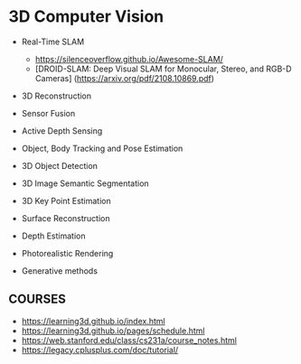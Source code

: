 # 3D Computer Vision

- Real-Time SLAM
  - https://silenceoverflow.github.io/Awesome-SLAM/
  - [DROID-SLAM: Deep Visual SLAM for Monocular, Stereo, and RGB-D Cameras] (https://arxiv.org/pdf/2108.10869.pdf)
  
- 3D Reconstruction
- Sensor Fusion
- Active Depth Sensing
- Object, Body Tracking and Pose Estimation
- 3D Object Detection
- 3D Image Semantic Segmentation
- 3D Key Point Estimation 
- Surface Reconstruction
- Depth Estimation
- Photorealistic Rendering
- Generative methods

## COURSES

- https://learning3d.github.io/index.html
- https://learning3d.github.io/pages/schedule.html
- https://web.stanford.edu/class/cs231a/course_notes.html
- https://legacy.cplusplus.com/doc/tutorial/




